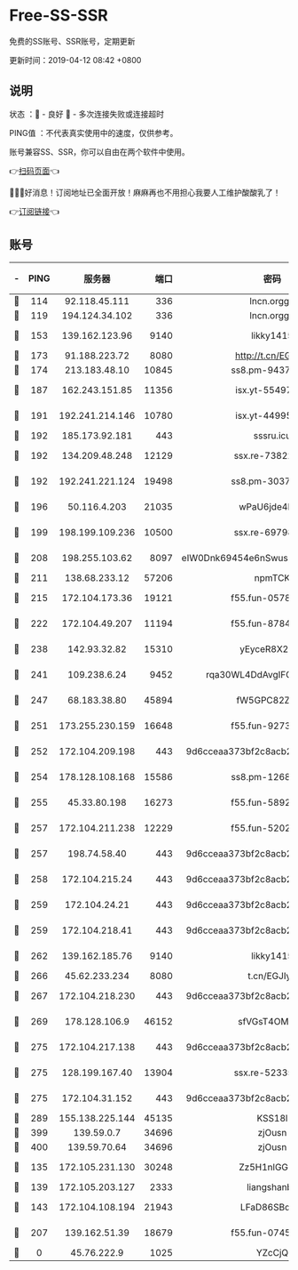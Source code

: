 # Free-SS-SSR

免费的SS账号、SSR账号，定期更新

更新时间：2019-04-12 08:42 +0800

## 说明

状态     ：🙂 - 良好 🙁 - 多次连接失败或连接超时

PING值   ：不代表真实使用中的速度，仅供参考。

账号兼容SS、SSR，你可以自由在两个软件中使用。

👉[扫码页面](https://liesauer.github.io/Free-SS-SSR/)👈

🎉🎉🎉好消息！订阅地址已全面开放！麻麻再也不用担心我要人工维护酸酸乳了！

👉[订阅链接](https://www.liesauer.net/yogurt/subscribe?ACCESS_TOKEN=DAYxR3mMaZAsaqUb)👈

## 账号

|-|PING|服务器|端口|密码|加密方式|区域|
|:----:|:----:|:-----:|-----:|:----:|:----:|:----:|
|🙂|114|92.118.45.111|336|lncn.orgg8|rc4|JP|
|🙂|119|194.124.34.102|336|lncn.orgg8|rc4|JP|
|🙂|153|139.162.123.96|9140|likky1415|aes-256-cfb|JP|
|🙂|173|91.188.223.72|8080|http://t.cn/EGJIyrl|rc4-md5|RU|
|🙂|174|213.183.48.10|10845|ss8.pm-94375071|rc4-md5|RU|
|🙂|187|162.243.151.85|11356|isx.yt-55497057|aes-256-cfb|US|
|🙂|191|192.241.214.146|10780|isx.yt-44995529|aes-256-cfb|US|
|🙂|192|185.173.92.181|443|sssru.icu|rc4-md5|RU|
|🙂|192|134.209.48.248|12129|ssx.re-73822117|aes-256-cfb|US|
|🙂|192|192.241.221.124|19498|ss8.pm-30379392|aes-256-cfb|US|
|🙂|196|50.116.4.203|21035|wPaU6jde4NZT|aes-256-cfb|US|
|🙂|199|198.199.109.236|10500|ssx.re-69798607|aes-256-cfb|US|
|🙂|208|198.255.103.62|8097|eIW0Dnk69454e6nSwuspv9DmS201tQ0D|aes-256-cfb|US|
|🙂|211|138.68.233.12|57206|npmTCK|rc4-md5|US|
|🙂|215|172.104.173.36|19121|f55.fun-05780553|aes-256-cfb|SG|
|🙂|222|172.104.49.207|11194|f55.fun-87849957|aes-256-cfb|SG|
|🙂|238|142.93.32.82|15310|yEyceR8X2EVd|aes-256-cfb|GB|
|🙂|241|109.238.6.24|9452|rqa30WL4DdAvgIFG6Fs3znzTa|aes-256-cfb|FR|
|🙂|247|68.183.38.80|45894|fW5GPC82Z97G|aes-256-cfb|GB|
|🙂|251|173.255.230.159|16648|f55.fun-92736246|aes-256-cfb|US|
|🙂|252|172.104.209.198|443|9d6cceaa373bf2c8acb22e60b6a58be6|aes-256-cfb|US|
|🙂|254|178.128.108.168|15586|ss8.pm-12681004|aes-256-cfb|SG|
|🙂|255|45.33.80.198|16273|f55.fun-58920091|aes-256-cfb|US|
|🙂|257|172.104.211.238|12229|f55.fun-52020362|aes-256-cfb|US|
|🙂|257|198.74.58.40|443|9d6cceaa373bf2c8acb22e60b6a58be6|aes-256-cfb|US|
|🙂|258|172.104.215.24|443|9d6cceaa373bf2c8acb22e60b6a58be6|aes-256-cfb|US|
|🙂|259|172.104.24.21|443|9d6cceaa373bf2c8acb22e60b6a58be6|aes-256-cfb|US|
|🙂|259|172.104.218.41|443|9d6cceaa373bf2c8acb22e60b6a58be6|aes-256-cfb|US|
|🙂|262|139.162.185.76|9140|likky1415|aes-256-cfb|DE|
|🙂|266|45.62.233.234|8080|t.cn/EGJIyrl|rc4-md5|CA|
|🙂|267|172.104.218.230|443|9d6cceaa373bf2c8acb22e60b6a58be6|aes-256-cfb|US|
|🙂|269|178.128.106.9|46152|sfVGsT4OMxHC|aes-256-cfb|SG|
|🙂|275|172.104.217.138|443|9d6cceaa373bf2c8acb22e60b6a58be6|aes-256-cfb|US|
|🙂|275|128.199.167.40|13904|ssx.re-52335495|aes-256-cfb|SG|
|🙂|275|172.104.31.152|443|9d6cceaa373bf2c8acb22e60b6a58be6|aes-256-cfb|US|
|🙂|289|155.138.225.144|45135|KSS18l|rc4-md5|US|
|🙂|399|139.59.0.7|34696|zjOusn|chacha20|IN|
|🙂|400|139.59.70.64|34696|zjOusn|chacha20|IN|
|🙂|135|172.105.231.130|30248|Zz5H1nlGGKHx|aes-256-cfb|JP|
|🙂|139|172.105.203.127|2333|liangshanbo|chacha20|JP|
|🙂|143|172.104.108.194|21943|LFaD86SBq2lY|aes-256-cfb|JP|
|🙂|207|139.162.51.39|18679|f55.fun-07457025|aes-256-cfb|SG|
|🙁|0|45.76.222.9|1025|YZcCjQ|rc4-md5|JP|
